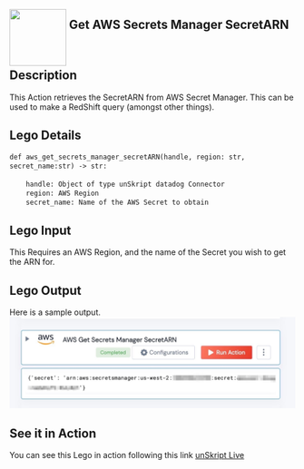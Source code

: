 [<img align="left" src="https://unskript.com/assets/favicon.png" width="100" height="100" style="padding-right: 5px">](https://unskript.com/assets/favicon.png) 
<h2>Get AWS Secrets Manager SecretARN</h2>

<br>

## Description
This Action retrieves the SecretARN from AWS Secret Manager. This can be used to make a RedShift query (amongst other things).


## Lego Details
    def aws_get_secrets_manager_secretARN(handle, region: str, secret_name:str) -> str:

        handle: Object of type unSkript datadog Connector
		region: AWS Region
		secret_name: Name of the AWS Secret to obtain

## Lego Input
This Requires an AWS Region, and the name of the Secret you wish to get the ARN for.


## Lego Output
Here is a sample output.
<img src="./awssecretnarn.jpg">

## See it in Action

You can see this Lego in action following this link [unSkript Live](https://us.app.unskript.io)